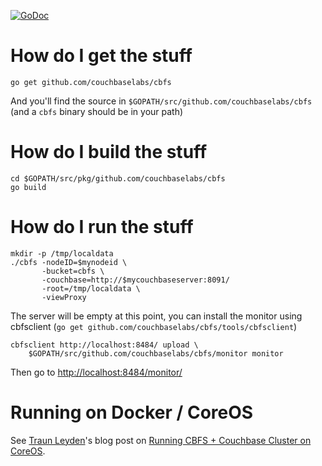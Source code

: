 [![GoDoc](https://godoc.org/github.com/couchbaselabs/cbfs?status.png)](https://godoc.org/github.com/couchbaselabs/cbfs)

How do I get the stuff
======================

    go get github.com/couchbaselabs/cbfs

And you'll find the source in
`$GOPATH/src/github.com/couchbaselabs/cbfs` (and a `cbfs` binary
should be in your path)

How do I build the stuff
========================

```
cd $GOPATH/src/pkg/github.com/couchbaselabs/cbfs
go build
```

How do I run the stuff
======================

```
mkdir -p /tmp/localdata
./cbfs -nodeID=$mynodeid \
       -bucket=cbfs \
       -couchbase=http://$mycouchbaseserver:8091/
       -root=/tmp/localdata \
       -viewProxy
```

The server will be empty at this point, you can install the monitor
using cbfsclient (`go get github.com/couchbaselabs/cbfs/tools/cbfsclient`)

```
cbfsclient http://localhost:8484/ upload \
    $GOPATH/src/github.com/couchbaselabs/cbfs/monitor monitor
```

Then go to [http://localhost:8484/monitor/](http://localhost:8484/monitor/)

Running on Docker / CoreOS
==========================

See [Traun Leyden](https://github.com/tleyden)'s blog post on [Running CBFS + Couchbase Cluster on CoreOS](http://tleyden.github.io/blog/2014/11/14/running-cbfs/).
